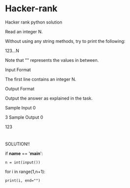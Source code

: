 # Hacker-rank
Hacker rank python solution

Read an integer N.

Without using any string methods, try to print the following:

123...N

Note that "" represents the values in between.

Input Format

The first line contains an integer N.

Output Format

Output the answer as explained in the task.

Sample Input 0

3
Sample Output 0

123
#
SOLUTION!!

if __name__ == '__main__':

    n = int(input())
    
for i in range(1,n+1):

    print(i, end="")
